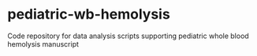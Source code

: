 # pediatric-wb-hemolysis
Code repository for data analysis scripts supporting pediatric whole blood hemolysis manuscript
